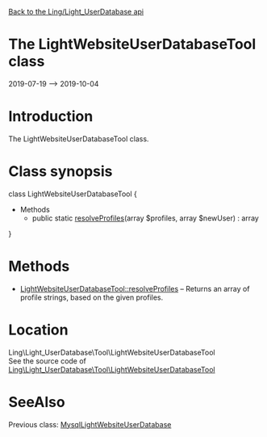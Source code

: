 [Back to the Ling/Light_UserDatabase api](https://github.com/lingtalfi/Light_UserDatabase/blob/master/doc/api/Ling/Light_UserDatabase.md)



The LightWebsiteUserDatabaseTool class
================
2019-07-19 --> 2019-10-04






Introduction
============

The LightWebsiteUserDatabaseTool class.



Class synopsis
==============


class <span class="pl-k">LightWebsiteUserDatabaseTool</span>  {

- Methods
    - public static [resolveProfiles](https://github.com/lingtalfi/Light_UserDatabase/blob/master/doc/api/Ling/Light_UserDatabase/Tool/LightWebsiteUserDatabaseTool/resolveProfiles.md)(array $profiles, array $newUser) : array

}






Methods
==============

- [LightWebsiteUserDatabaseTool::resolveProfiles](https://github.com/lingtalfi/Light_UserDatabase/blob/master/doc/api/Ling/Light_UserDatabase/Tool/LightWebsiteUserDatabaseTool/resolveProfiles.md) &ndash; Returns an array of profile strings, based on the given profiles.





Location
=============
Ling\Light_UserDatabase\Tool\LightWebsiteUserDatabaseTool<br>
See the source code of [Ling\Light_UserDatabase\Tool\LightWebsiteUserDatabaseTool](https://github.com/lingtalfi/Light_UserDatabase/blob/master/Tool/LightWebsiteUserDatabaseTool.php)



SeeAlso
==============
Previous class: [MysqlLightWebsiteUserDatabase](https://github.com/lingtalfi/Light_UserDatabase/blob/master/doc/api/Ling/Light_UserDatabase/MysqlLightWebsiteUserDatabase.md)<br>
